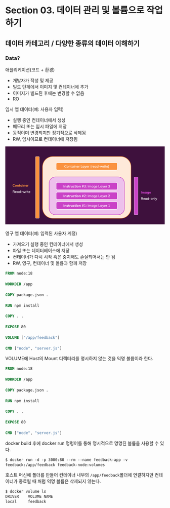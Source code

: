 # Section 03. 데이터 관리 및 볼륨으로 작업하기

## 데이터 카테고리 / 다양한 종류의 데이터 이해하기

### Data?

애플리케이션(코드 + 환경) 
- 개발자가 작성 및 제공 
- 빌드 단계에서 이미지 및 컨테이너에 추가 
- 이미지가 빌드된 후에는 변경할 수 없음 
- RO

임시 앱 데이터(예: 사용자 입력)
- 실행 중인 컨테이너에서 생성
- 메모리 또는 임시 파일에 저장
- 동적이며 변경되지만 정기적으로 삭제됨
- RW, 임시이므로 컨테이너에 저장됨

![img.png](resources/img.png)

영구 앱 데이터(예: 입력된 사용자 계정)
- 가져오기 실행 중인 컨테이너에서 생성
- 파일 또는 데이터베이스에 저장
- 컨테이너가 다시 시작 혹은 중지해도 손실되어서는 안 됨
- RW, 영구, 컨테이너 및 볼륨과 함께 저장


```dockerfile
FROM node:18

WORKDIR /app

COPY package.json .

RUN npm install

COPY . .

EXPOSE 80

VOLUME ["/app/feedback"]

CMD ["node", "server.js"]
```

VOLUME에 Host의 Mount 디렉터리를 명시하지 않는 것을 익명 볼륨이라 한다.


```dockerfile
FROM node:18

WORKDIR /app

COPY package.json .

RUN npm install

COPY . .

EXPOSE 80

CMD ["node", "server.js"]
```

docker build 후에 docker run 명령어를 통해 명시적으로 명명된 볼륨을 사용할 수 있다.

```shell
$ docker run -d -p 3000:80 --rm --name feedback-app -v feedback:/app/feedback feedback-node:volumes
```

호스트 머신에 폴더를 만들어 컨테이너 내부의 `/app/feedback`폴더에 연결하지만 컨테이너가 종료될 때 처럼 익명 볼륨은 삭제되지 않는다.

```shell
$ docker volume ls
DRIVER    VOLUME NAME
local     feedback
```
